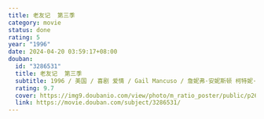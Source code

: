```yaml
---
title: 老友记  第三季
category: movie
status: done
rating: 5
year: "1996"
date: 2024-04-20 03:59:17+08:00
douban:
  id: "3286531"
  title: 老友记  第三季
  subtitle: 1996 / 美国 / 喜剧 爱情 / Gail Mancuso / 詹妮弗·安妮斯顿 柯特妮·考克斯
  rating: 9.7
  cover: https://img9.doubanio.com/view/photo/m_ratio_poster/public/p2607457336.jpg
  link: https://movie.douban.com/subject/3286531/
---
```



